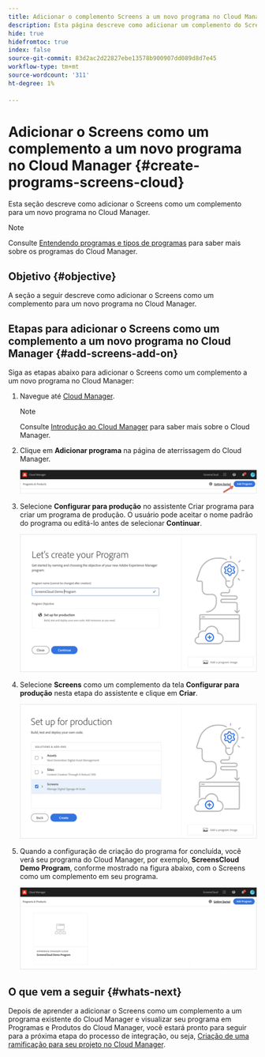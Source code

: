 ```yaml
---
title: Adicionar o complemento Screens a um novo programa no Cloud Manager
description: Esta página descreve como adicionar um complemento do Screens a um novo programa no Cloud Manager for Screens as a Cloud Service.
hide: true
hidefromtoc: true
index: false
source-git-commit: 83d2ac2d22827ebe13578b900907dd089d8d7e45
workflow-type: tm+mt
source-wordcount: '311'
ht-degree: 1%

---
```



# Adicionar o Screens como um complemento a um novo programa no Cloud Manager {#create-programs-screens-cloud}

Esta seção descreve como adicionar o Screens como um complemento para um novo programa no Cloud Manager.

>[!NOTE]
>Consulte [Entendendo programas e tipos de programas](https://experienceleague.adobe.com/docs/experience-manager-cloud-service/onboarding/getting-access/understand-program-types.html?lang=en) para saber mais sobre os programas do Cloud Manager.

## Objetivo {#objective}

A seção a seguir descreve como adicionar o Screens como um complemento para um novo programa no Cloud Manager.

## Etapas para adicionar o Screens como um complemento a um novo programa no Cloud Manager {#add-screens-add-on}

Siga as etapas abaixo para adicionar o Screens como um complemento a um novo programa no Cloud Manager:

1. Navegue até [Cloud Manager](https://my.cloudmanager.adobe.com/).

   >[!NOTE]
   >Consulte [Introdução ao Cloud Manager](https://experienceleague.adobe.com/docs/experience-manager-cloud-service/onboarding/onboarding-concepts/cloud-manager-introduction.html?lang=en) para saber mais sobre o Cloud Manager.

1. Clique em **Adicionar programa** na página de aterrissagem do Cloud Manager.

   ![imagem](/help/screens-cloud/assets/onboarding/onboard-screens-addon1.png)

1. Selecione **Configurar para produção** no assistente Criar programa para criar um programa de produção. O usuário pode aceitar o nome padrão do programa ou editá-lo antes de selecionar **Continuar**.

   ![imagem](/help/screens-cloud/assets/onboarding/onboard-screens-addon2.png)

1. Selecione **Screens** como um complemento da tela **Configurar para produção** nesta etapa do assistente e clique em **Criar**.

   ![imagem](/help/screens-cloud/assets/onboarding/onboard-screens-addon3.png)

1. Quando a configuração de criação do programa for concluída, você verá seu programa do Cloud Manager, por exemplo, **ScreensCloud Demo Program**, conforme mostrado na figura abaixo, com o Screens como um complemento em seu programa.

   ![imagem](/help/screens-cloud/assets/onboarding/onboard-screens-addon4.png)

## O que vem a seguir {#whats-next}

Depois de aprender a adicionar o Screens como um complemento a um programa existente do Cloud Manager e visualizar seu programa em Programas e Produtos do Cloud Manager, você estará pronto para seguir para a próxima etapa do processo de integração, ou seja, [Criação de uma ramificação para seu projeto no Cloud Manager](/help/screens-cloud/onboarding-screens-cloud/creating-a-branch.md).

